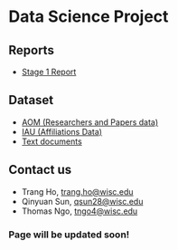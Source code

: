 # Data Science Project

## Reports

- [Stage 1 Report](https://github.com/TrangHo/cs838-spring2017/blob/master/reports/Stage1Report.pdf)

## Dataset

- [AOM (Researchers and Papers data)]([https://github.com/TrangHo/cs838-spring2017/tree/master/dataset/AOM])
- [IAU (Affiliations Data)](https://github.com/TrangHo/cs838-spring2017/tree/master/dataset/IAU)
- [Text documents](https://github.com/TrangHo/cs838-spring2017/tree/master/dataset/text_documents)

## Contact us

- Trang Ho, [trang.ho@wisc.edu](mailto:trang.ho@wisc.edu)
- Qinyuan Sun, [qsun28@wisc.edu](mailto:qsun28@wisc.edu)
- Thomas Ngo, [tngo4@wisc.edu](mailto:tngo4@wisc.edu)

### Page will be updated soon!
